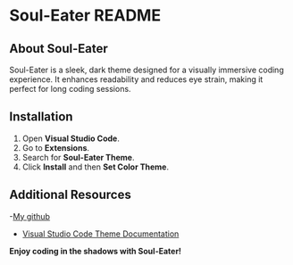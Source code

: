 # Soul-Eater README

## About Soul-Eater

Soul-Eater is a sleek, dark theme designed for a visually immersive coding experience. It enhances readability and reduces eye strain, making it perfect for long coding sessions.

## Installation

1. Open **Visual Studio Code**.
2. Go to **Extensions**.
3. Search for **Soul-Eater Theme**.
4. Click **Install** and then **Set Color Theme**.

## Additional Resources

-[My github](https://github.com/ukihunter)

- [Visual Studio Code Theme Documentation](https://code.visualstudio.com/docs/getstarted/themes)

**Enjoy coding in the shadows with Soul-Eater!**
